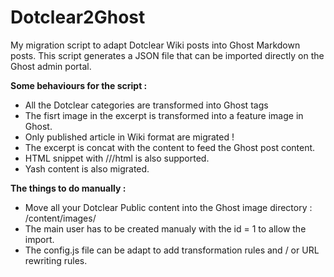 # Dotclear2Ghost

My migration script to adapt Dotclear Wiki posts into Ghost Markdown posts.
This script generates a JSON file that can be imported directly on the Ghost admin portal.

__Some behaviours for the script :__
- All the Dotclear categories are transformed into Ghost tags
- The fisrt image in the excerpt is transformed into a feature image in Ghost.
- Only published article in Wiki format are migrated !
- The excerpt is concat with the content to feed the Ghost post content.
- HTML snippet with ///html is also supported.
- Yash content is also migrated.

__The things to do manually :__
- Move all your Dotclear Public content into the Ghost image directory : /content/images/
- The main user has to be created manualy with the id = 1 to allow the import.
- The config.js file can be adapt to add transformation rules and / or URL rewriting rules.
